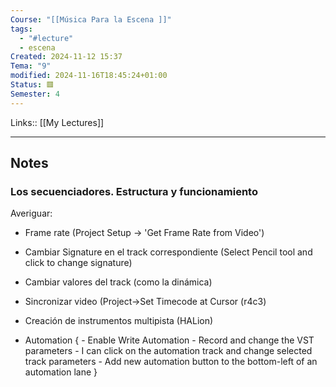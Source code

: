 ```yaml
---
Course: "[[Música Para la Escena ]]"
tags:
  - "#lecture"
  - escena
Created: 2024-11-12 15:37
Tema: "9"
modified: 2024-11-16T18:45:24+01:00
Status: 🟥
Semester: 4
---
```

Links:: [[My Lectures]]
___
## Notes

### Los secuenciadores. Estructura y funcionamiento

Averiguar:

- Frame rate (Project Setup -> 'Get Frame Rate from Video')
- Cambiar Signature en el track correspondiente (Select Pencil tool and click to change signature)

- Cambiar valores del track (como la dinámica)
- Sincronizar video (Project->Set Timecode at Cursor (r4c3)
- Creación de instrumentos multipista (HALion)
- Automation {
	  - Enable Write Automation
	  - Record and change the VST parameters
	  - I can click on the automation track and change selected track parameters
	  - Add new automation button to the bottom-left of an automation lane
  }


